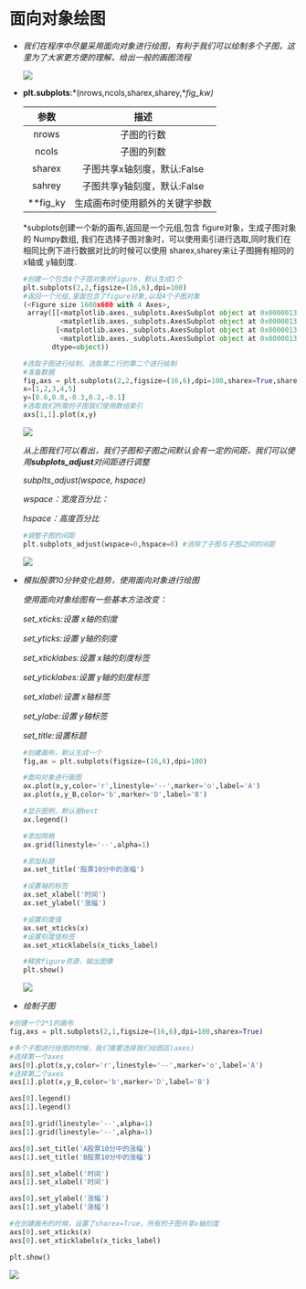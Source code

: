 # 面向对象绘图

- *我们在程序中尽量采用面向对象进行绘图，有利于我们可以绘制多个子图，这里为了大家更方便的理解，给出一般的画图流程*

  ![](C:\Users\唐禹\Desktop\数据分析-唐禹\matplotlib\图\画图步骤.webp)

- **plt.subplots**:*(nrows,ncols,sharex,sharey,**fig_kw)*

  |   参数   |              描述              |
  | :------: | :----------------------------: |
  |  nrows   |           子图的行数           |
  |  ncols   |           子图的列数           |
  |  sharex  |  子图共享x轴刻度，默认:False   |
  |  sahrey  |  子图共享y轴刻度，默认:False   |
  | **fig_ky | 生成画布时使用额外的关键字参数 |

  *subplots创建一个新的画布,返回是一个元组,包含 figure对象，生成子图对象的 Numpy数组, 我们在选择子图对象时，可以使用索引进行选取,同时我们在相同比例下进行数据对比的时候可以使用 sharex,sharey来让子图拥有相同的 x轴或 y轴刻度.

  ```python
  #创建一个包含4个子图对象的figure，默认生成1个
  plt.subplots(2,2,figsize=(16,6),dpi=100)
  #返回一个元组,里面包含了figure对象,以及4个子图对象
  (<Figure size 1600x600 with 4 Axes>,
   array([[<matplotlib.axes._subplots.AxesSubplot object at 0x000001303D43A2B0>,
           <matplotlib.axes._subplots.AxesSubplot object at 0x000001303D4AABA8>],
          [<matplotlib.axes._subplots.AxesSubplot object at 0x000001303D4DA240>,
           <matplotlib.axes._subplots.AxesSubplot object at 0x000001303D5008D0>]],
         dtype=object))
  
  #选取子图进行绘制，选取第二行的第二个进行绘制
  #准备数据
  fig,axs = plt.subplots(2,2,figsize=(16,6),dpi=100,sharex=True,sharey=True)
  x=[1,2,3,4,5]
  y=[0.6,0.8,-0.3,0.2,-0.1]
  #选取我们所需的子图我们使用数组索引
  axs[1,1].plot(x,y)
  ```

  ![](C:\Users\唐禹\Desktop\数据分析-唐禹\matplotlib\图\子图1.png)



  *从上图我们可以看出，我们子图和子图之间默认会有一定的间距，我们可以使用**subplots_adjust**对间距进行调整*

  *subplts_adjust(wspace, hspace)*

  *wspace：宽度百分比：*

  *hspace：高度百分比*

  ```python
  #调整子图的间距
  plt.subplots_adjust(wspace=0,hspace=0) #消除了子图与子图之间的间距
  ```

  ![](C:\Users\唐禹\Desktop\数据分析-唐禹\matplotlib\图\子图2.png)

- *模拟股票10分钟变化趋势，使用面向对象进行绘图*

  *使用面向对象绘图有一些基本方法改变：*

  *set_xticks:设置 x轴的刻度*

  *set_yticks:设置 y轴的刻度*

  *set_xticklabes:设置 x轴的刻度标签*

  *set_yticklabes:设置 y轴的刻度标签*

  *set_xlabel:设置 x轴标签*

  *set_ylabe:设置 y轴标签*

  *set_title:设置标题*

  ```python
  #创建画布，默认生成一个
  fig,ax = plt.subplots(figsize=(16,6),dpi=100)
  
  #面向对象进行画图
  ax.plot(x,y,color='r',linestyle='--',marker='o',label='A')
  ax.plot(x,y_B,color='b',marker='D',label='B')
  
  #显示图例，默认是best
  ax.legend()
  
  #添加网格
  ax.grid(linestyle='--',alpha=1)
  
  #添加标题
  ax.set_title('股票10分中的涨幅')
  
  #设置轴的标签
  ax.set_xlabel('时间')
  ax.set_ylabel('涨幅')
  
  #设置刻度值
  ax.set_xticks(x)
  #设置刻度值标签
  ax.set_xticklabels(x_ticks_label)
  
  #释放figure资源，输出图像
  plt.show()
  ```

  ![](C:\Users\唐禹\Desktop\数据分析-唐禹\matplotlib\图\面向对象1.png)

- *绘制子图*

```python
#创建一个2*1的画布
fig,axs = plt.subplots(2,1,figsize=(16,6),dpi=100,sharex=True)

#多个子图进行绘图的时候，我们需要选择我们绘图区(axes)
#选择第一个axes
axs[0].plot(x,y,color='r',linestyle='--',marker='o',label='A')
#选择第二个axes
axs[1].plot(x,y_B,color='b',marker='D',label='B')

axs[0].legend()
axs[1].legend()

axs[0].grid(linestyle='--',alpha=1)
axs[1].grid(linestyle='--',alpha=1)

axs[0].set_title('A股票10分中的涨幅')
axs[1].set_title('B股票10分中的涨幅')

axs[0].set_xlabel('时间')
axs[1].set_xlabel('时间')

axs[0].set_ylabel('涨幅')
axs[1].set_ylabel('涨幅')  

#在创建画布的时候，设置了sharex=True，所有的子图共享x轴刻度
axs[0].set_xticks(x)
axs[0].set_xticklabels(x_ticks_label)

plt.show()
```

![](C:\Users\唐禹\Desktop\数据分析-唐禹\matplotlib\图\子图.png)

